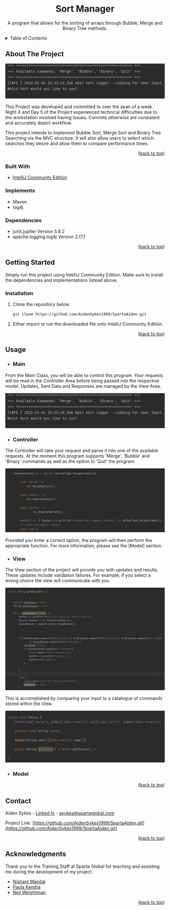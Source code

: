 
<h1 align="center">Sort Manager</h1>

  <p align="center">
    A program that allows for the sorting of arrays through Bubble, Merge and Binary Tree methods.
    <br />
  </p>
</div>



<!-- TABLE OF CONTENTS -->
<details>
  <summary>Table of Contents</summary>
  <ol>
    <li>
      <a href="#about-the-project">About The Project</a>
      <ul>
        <li><a href="#built-with">Built With</a></li>
      </ul>
    </li>
    <li>
      <a href="#getting-started">Getting Started</a>
      <ul>
        <li><a href="#prerequisites">Prerequisites</a></li>
        <li><a href="#installation">Installation</a></li>
      </ul>
    </li>
    <li><a href="#usage">Usage</a></li>
    <li><a href="#contact">Contact</a></li>
    <li><a href="#acknowledgments">Acknowledgments</a></li>
  </ol>
</details>



<!-- ABOUT THE PROJECT -->
## About The Project

![](Screenshot_1.png)


This Project was developed and committed to over the span of a week. Night 4 and Day 5 of the Project experienced technical difficulties
due to the workstation involved having issues. Commits otherwise are consistent and accurately depict workflow.

This project intends to implement Bubble Sort, Merge Sort and Binary Tree Searching via the MVC structure. It will also allow users to select which searches they desire and allow them to compare performance times.


<p align="right">(<a href="#top">back to top</a>)</p>



### Built With

* [IntelliJ Community Edition](https://www.jetbrains.com/idea/)

### Implements

* Maven
* log4j

### Dependencies

* junit.jupiter Version 5.8.2
* apache.logging.log4j Version 2.17.1

<p align="right">(<a href="#top">back to top</a>)</p>

<!-- GETTING STARTED -->
## Getting Started

Simply run this project using IntelliJ Community Edition. Make sure to install the dependencies and implementations listead above.

### Installation

1. Clone the repository below.
   ```sh
   git clone https://github.com/AidenSykes1999/SpartaAiden.git
   ```
2. Either import or run the downloaded file onto IntelliJ Community Edition.


<p align="right">(<a href="#top">back to top</a>)</p>



<!-- USAGE EXAMPLES -->
## Usage


* <h3>Main</h3>

From the Main Class, you will be able to control this program. Your requests will be read in the Controller Area before being passed into the respective model.
Updates, Sent Data and Responses are managed by the View Area.

![](Screenshot_1.png)

* <h3>Controller</h3>

The Controller will take your request and parse it into one of the available requests. At the moment this program supports 'Merge', 'Bubble' and 'Binary' commands as well as the option to 'Quit' the program.

![](Screenshot_2.png)

Provided you enter a correct option, the program will then perform the appropriate function. For more information, please see the [Model] section.


* <h3>View</h3>

The View section of the project will provide you with updates and results. These updates include validation failures. For example, if you select a wrong choice the view will communicate with you.

![](Screenshot_3.png)

This is accomplished by comparing your input to a catalogue of commands stored within the View.

![](Screenshot_4.png)

* <h3>Model</h3>







<p align="right">(<a href="#top">back to top</a>)</p>


<!-- CONTACT -->
## Contact

Aiden Sykes - [Linked In](https://www.linkedin.com/in/aiden-sykes/) - asykes@spartaglobal.com

Project Link: [https://github.com/AidenSykes1999/SpartaAiden.git](https://github.com/AidenSykes1999/SpartaAiden.git)

<p align="right">(<a href="#top">back to top</a>)</p>


<!-- ACKNOWLEDGMENTS -->
## Acknowledgments

Thank you to the Training Staff at Sparta Global for teaching and assisting me during the development of my project.

* [Nishant Mandal]()
* [Paula Kendra]()
* [Neil Weightman]()

<p align="right">(<a href="#top">back to top</a>)</p>


